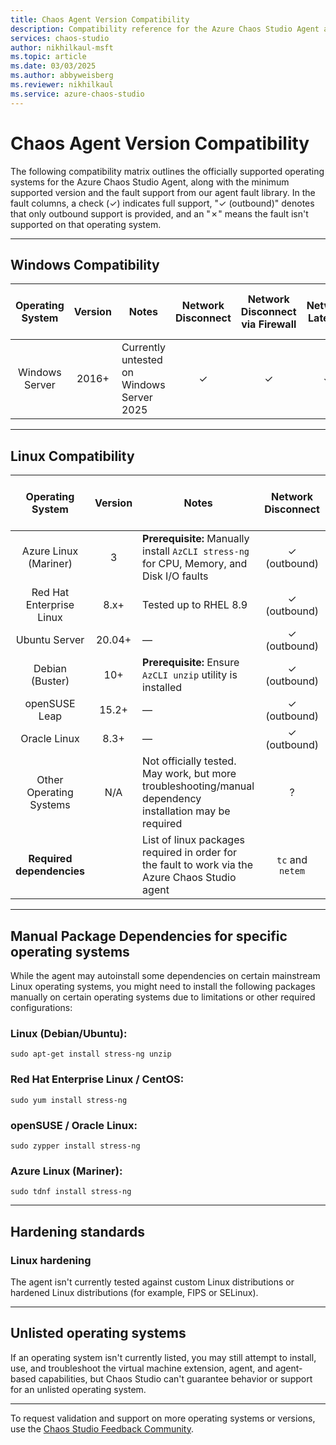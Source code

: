 ```yaml
---
title: Chaos Agent Version Compatibility
description: Compatibility reference for the Azure Chaos Studio Agent across operating systems, fault differences, and package dependencies.
services: chaos-studio
author: nikhilkaul-msft
ms.topic: article
ms.date: 03/03/2025
ms.author: abbyweisberg
ms.reviewer: nikhilkaul
ms.service: azure-chaos-studio
---
```


# Chaos Agent Version Compatibility

The following compatibility matrix outlines the officially supported operating systems for the Azure Chaos Studio Agent, along with the minimum supported version and the fault support from our agent fault library. In the fault columns, a check (✓) indicates full support, "✓ (outbound)" denotes that only outbound support is provided, and an "✗" means the fault isn't supported on that operating system.


---

## Windows Compatibility

| Operating System | Version | Notes | Network Disconnect | Network Disconnect via Firewall | Network Latency | Network Packet Loss | Network Isolation | DNS Failure | CPU Pressure | Physical Memory Pressure | Virtual Memory Pressure | Disk IO Pressure | Stop Service | Kill Process | Pause Process | Time Change | Arbitrary Stress-ng Stressor |
|:----------------:|:-------:|-------|:------------------:|:-------------------------------:|:---------------:|:-------------------:|:-----------------:|:-----------:|:------------:|:------------------------:|:-----------------------:|:----------------:|:------------:|:------------:|:-------------:|:-----------:|:----------------------------:|
| Windows Server   | 2016+   | Currently untested on Windows Server 2025 | ✓ | ✓ | ✓ | ✓ | ✓ | ✓ | ✓ | ✓ | ✓ | ✓ | ✓ | ✓ | ✓ | ✓ | ✗ |

---

## Linux Compatibility

| Operating System          | Version | Notes | Network Disconnect | Network Disconnect via Firewall | Network Latency | Network Packet Loss | Network Isolation | DNS Failure | CPU Pressure | Physical Memory Pressure | Virtual Memory Pressure | Linux Disk IO Pressure | Stop Service | Kill Process | Pause Process | Time Change | Arbitrary Stress-ng Stressor |
|:-------------------------:|:-------:|-------|:------------------:|:-------------------------------:|:---------------:|:-------------------:|:-----------------:|:-----------:|:------------:|:------------------------:|:-----------------------:|:----------------------:|:------------:|:------------:|:-------------:|:-----------:|:----------------------------:|
| Azure Linux (Mariner)     | 3       | **Prerequisite:** Manually install `AzCLI stress-ng` for CPU, Memory, and Disk I/O faults | ✓ (outbound) | ✗ | ✓ (outbound) | ✓ (outbound) | ✓ (outbound) | ✗ | ✓ | ✓ | ✗ | ✓ | ✓ | ✓ | ✗ | ✗ | ✓ |
| Red Hat Enterprise Linux  | 8.x+    | Tested up to RHEL 8.9 | ✓ (outbound) | ✗ | ✓ (outbound) | ✓ (outbound) | ✓ (outbound) | ✗ | ✓ | ✓ | ✗ | ✓ | ✓ | ✓ | ✗ | ✗ | ✓ |
| Ubuntu Server             | 20.04+  | —     | ✓ (outbound) | ✗ | ✓ (outbound) | ✓ (outbound) | ✓ (outbound) | ✗ | ✓ | ✓ | ✗ | ✓ | ✓ | ✓ | ✗ | ✗ | ✓ |
| Debian (Buster)           | 10+     | **Prerequisite:** Ensure `AzCLI unzip` utility is installed | ✓ (outbound) | ✗ | ✓ (outbound) | ✓ (outbound) | ✓ (outbound) | ✗ | ✓ | ✓ | ✗ | ✓ | ✓ | ✓ | ✗ | ✗ | ✓ |
| openSUSE Leap             | 15.2+   | —     | ✓ (outbound) | ✗ | ✓ (outbound) | ✓ (outbound) | ✓ (outbound) | ✗ | ✓ | ✓ | ✗ | ✓ | ✓ | ✓ | ✗ | ✗ | ✓ |
| Oracle Linux              | 8.3+    | —     | ✓ (outbound) | ✗ | ✓ (outbound) | ✓ (outbound) | ✓ (outbound) | ✗ | ✓ | ✓ | ✗ | ✓ | ✓ | ✓ | ✗ | ✗ | ✓ |
| Other Operating Systems   | N/A     | Not officially tested. May work, but more troubleshooting/manual dependency installation may be required | ? | ? | ? | ? | ? | ? | ? | ? | ? | ? | ? | ? | ? | ? | ? |
|**Required dependencies** | |List of linux packages required in order for the fault to work via the Azure Chaos Studio agent | ```tc``` and ```netem``` |Unavailable on Linux|```tc``` and ```netem```|```tc``` and ```netem```|```tc``` and ```netem```|Unavailable on Linux|```stress-ng```|```stress-ng```|Unavailable on Linux|```stress-ng```|None|None|Unavailable on Linux|Unavailable on Linux|```stress-ng```|
---

## Manual Package Dependencies for specific operating systems

While the agent may autoinstall some dependencies on certain mainstream Linux operating systems, you might need to install the following packages manually on certain operating systems due to limitations or other required configurations:

### Linux (Debian/Ubuntu):

```sudo apt-get install stress-ng unzip```

### Red Hat Enterprise Linux / CentOS:
 

```sudo yum install stress-ng```


### openSUSE / Oracle Linux:
 

```sudo zypper install stress-ng```


### Azure Linux (Mariner):

```sudo tdnf install stress-ng```

---

## Hardening standards

### Linux hardening 

The agent isn't currently tested against custom Linux distributions or hardened Linux distributions (for example, FIPS or SELinux).

---
## Unlisted operating systems

If an operating system isn't currently listed, you may still attempt to install, use, and troubleshoot the virtual machine extension, agent, and agent-based capabilities, but Chaos Studio can't guarantee behavior or support for an unlisted operating system.

---
To request validation and support on more operating systems or versions, use the [Chaos Studio Feedback Community](https://aka.ms/ChaosStudioFeedback).
